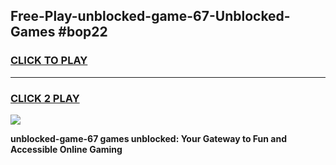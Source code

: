 
## Free-Play-unblocked-game-67-Unblocked-Games #bop22
<h3>
<a href="https://news.freeplayer.one?title=unblocked-game-67&ref=8M">CLICK TO PLAY</a></h3>
<hr>

<h3>
<a href="https://news.freeplayer.one?title=unblocked-game-67&ref=8M">CLICK 2 PLAY</a>
  
</h3>

<a href="https://news.freeplayer.one?title=unblocked-game-67&ref=8M"><img src="https://clearcache.store/games.png"></a>


**unblocked-game-67 games unblocked: Your Gateway to Fun and Accessible Online Gaming**
